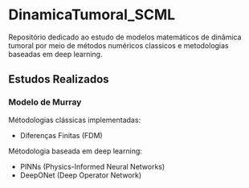 # DinamicaTumoral_SCML

Repositório dedicado ao estudo de modelos matemáticos de dinâmica tumoral por meio de métodos numéricos classicos e metodologias baseadas em deep learning.

## Estudos Realizados

### Modelo de Murray
Métodologias clássicas implementadas:
- Diferenças Finitas (FDM) 

Métodologia baseada em deep learning:
- PINNs (Physics-Informed Neural Networks)
- DeepONet (Deep Operator Network)
